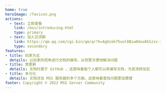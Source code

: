 ```yaml
---
home: true
heroImage: /favicon.png
actions:
  - text: 立即查看
    link: /mss/introducing.html
    type: primary
  - text: 加入交流群
    link: https://qm.qq.com/cgi-bin/qm/qr?k=AgUzek75uol8Biw04oo8kSzzv-IYiXHC
    type: secondary
features:
- title: 玩家为主
  details: 以玩家的视角进行文档的编写，从而更方便地解决问题
- title: 常更新
  details: 文档托管于 GitHub ，这意味着每个人都可以来编写文档，为其添砖加瓦
- title: 多元化
  details: 文档涉及 MSS 服务器的多个方面，这意味着查找问题更加便捷
footer: Copyright © 2022 MSS Server Community
---
```

